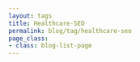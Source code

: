 ```yaml
---
layout: tags
title: Healthcare-SEO
permalink: blog/tag/healthcare-seo
page_class:
- class: blog-list-page
---
```

